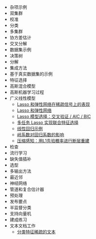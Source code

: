 * 杂项示例
* 双集群
* 校准
* 分类
* 多集群
* 协方差估计
* 交叉分解
* 数据集示例
* 决策树
* 分解
* 集成方法
* 基于真实数据集的示例
* 特征选择
* 高斯混合模型
* 高斯机器学习过程
* 广义线性模型
    * [Lasso 和弹性网络在稀疏信号上的表现](Generalized_Linear_Models/plot_lasso_and_elasticnet.md)
    * [Lasso 和弹性网络](Generalized_Linear_Models/plot_lasso_coordinate_descent_path.md)
    * [Lasso 模型选择：交叉验证 / AIC / BIC](Generalized_Linear_Models/plot_lasso_model_selection.md)
    * [多任务 Lasso 实现联合特征选择](Generalized_Linear_Models/plot_multi_task_lasso_support.md)
    * [线性回归示例](Generalized_Linear_Models/plot_ols.md)
    * [岭系数对回归系数的影响](Generalized_Linear_Models/plot_ridge_path.md)
    * [压缩感知：用L1先验概率进行断层重建](Generalized_Linear_Models/plot_tomography_l1_reconstruction.md)
* 检查
* 流行学习
* 缺失值插补
* 选型
* 多输出方法
* 最近邻
* 神经网络
* 管道和复合估计器
* 预处理
* 发布要点
* 半监督分类
* 支持向量机
* 建成练习
* 文本文档工作
    * [分类特征稀疏的文本](Generalized_Linear_Models/plot_document_classification_20newsgroups.md)

